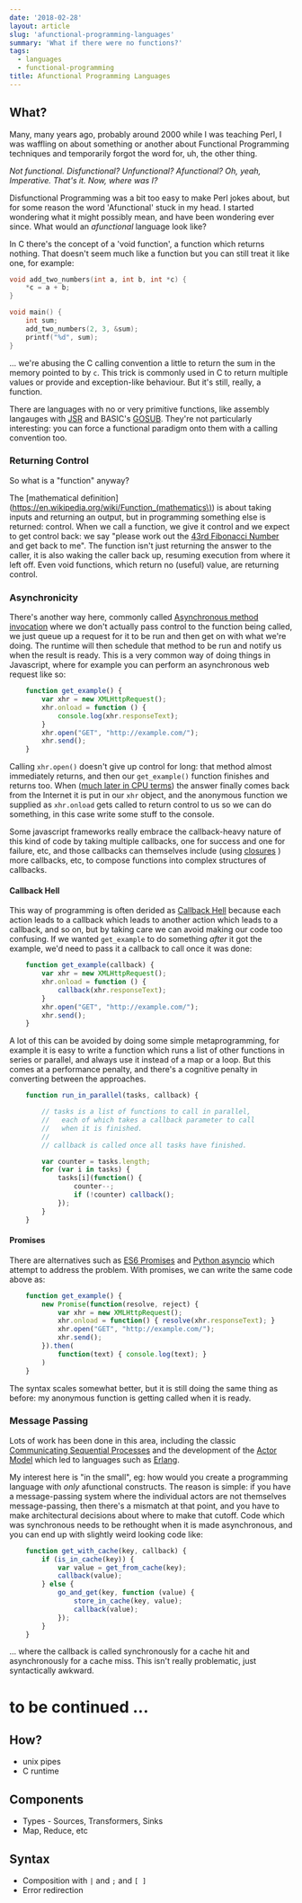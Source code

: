 ```yaml
---
date: '2018-02-28'
layout: article
slug: 'afunctional-programming-languages'
summary: 'What if there were no functions?'
tags:
  - languages
  - functional-programming
title: Afunctional Programming Languages
---
```


## What?

Many, many years ago, probably around 2000 while I was teaching Perl,
I was waffling on about something or another
about Functional Programming techniques and temporarily forgot the word for, uh, the other thing.

*Not functional.  Disfunctional?  Unfunctional?  Afunctional?  Oh, yeah, *Imperative*.  That's it.
Now, where was I?*

Disfunctional Programming was a bit too easy to make Perl jokes about, but for some reason
the word 'Afunctional' stuck in my head.  I started wondering what it might possibly
mean, and have been wondering ever since.  What would an *afunctional* language look like?

In C there's the concept of a 'void function', a function which returns nothing.
That doesn't seem much like a function but you can still treat it like one, for example:

```c
void add_two_numbers(int a, int b, int *c) {
    *c = a + b;
}

void main() {
    int sum;
    add_two_numbers(2, 3, &sum);
    printf("%d", sum);
}
```

... we're abusing the C calling convention a little to return the sum in the memory
pointed to by `c`.  This trick is commonly used in C to return multiple values or provide
and exception-like behaviour.  But it's still, really, a function.

There are languages with no or very primitive functions, like
assembly langauges with [JSR](https://en.wikipedia.org/wiki/Subroutine#Jump_to_subroutine)
and BASIC's [GOSUB](https://en.wikipedia.org/wiki/GOSUB).
They're not particularly interesting: you can force a functional paradigm onto them 
with a calling convention too.


### Returning Control

So what is a "function" anyway?

The
[mathematical definition](https://en.wikipedia.org/wiki/Function_(mathematics\))
is about taking inputs and returning an output, but in programming something else
is returned: control.  When we call a function, we give it control and we expect
to get control back: we say "please work out the
[43rd Fibonacci Number](/art/fibonacci-regex-perversity/) and get back to me".
The function isn't just returning the answer to the caller, it is also waking the
caller back up, resuming execution from where it left off.
Even void functions, which return no (useful) value, are returning control.

### Asynchronicity

There's another way here, commonly called
[Asynchronous method invocation](https://en.wikipedia.org/wiki/Asynchronous_method_invocation)
where we don't actually pass control to the function being called, we just queue up
a request for it to be run and then get on with what we're doing.  The runtime will 
then schedule that method to be run and notify us when the result is ready.  This is 
a very common way of doing things in Javascript, where for example you can perform an
asynchronous web request like so:

```javascript
    function get_example() {
        var xhr = new XMLHttpRequest();
        xhr.onload = function () {
            console.log(xhr.responseText); 
        }
        xhr.open("GET", "http://example.com/");
        xhr.send();
    }
```

Calling `xhr.open()` doesn't give up control for long: that method almost immediately
returns, and then our `get_example()` function finishes and returns too.
When ([much later in CPU terms](https://blog.codinghorror.com/the-infinite-space-between-words/))
the answer finally comes back from the Internet
it is put in our `xhr` object, and the anonymous function we supplied as
`xhr.onload` gets called to return control to us so we can do something,
in this case write some stuff to the console.

Some javascript frameworks really embrace the callback-heavy nature of this kind of
code by taking multiple callbacks, one for success and one for failure, etc, and those
callbacks can themselves include (using
[closures](https://developer.mozilla.org/en-US/docs/Web/JavaScript/Closures)
) more callbacks, etc, to compose functions into complex structures of callbacks.

#### Callback Hell

This way of programming is often derided as [Callback Hell](http://callbackhell.com/)
because each action leads to a callback which leads to another action which leads to a callback,
and so on, but by taking care we can avoid making our code too confusing.  If we wanted
`get_example` to do something *after* it got the example, we'd need to pass it a callback
to call once it was done:

```javascript
    function get_example(callback) {
        var xhr = new XMLHttpRequest();
        xhr.onload = function () {
            callback(xhr.responseText);
        }
        xhr.open("GET", "http://example.com/");
        xhr.send();
    }
```

A lot of this can be avoided by doing some simple metaprogramming, for example it is easy
to write a function which runs a list of other functions in series or parallel, and always
use it instead of a map or a loop.  But this comes at a performance penalty, and there's 
a cognitive penalty in converting between the approaches.

```javascript
    function run_in_parallel(tasks, callback) {

        // tasks is a list of functions to call in parallel,
        //   each of which takes a callback parameter to call
        //   when it is finished.
        //
        // callback is called once all tasks have finished.

        var counter = tasks.length;
        for (var i in tasks) {
            tasks[i](function() {
                counter--;
                if (!counter) callback();
            });
        }
    }
```

#### Promises

There are alternatives such as
[ES6 Promises](https://developer.mozilla.org/en-US/docs/Web/JavaScript/Reference/Global_Objects/Promise) and
[Python asyncio](https://docs.python.org/3/library/asyncio.html#module-asyncio) which 
attempt to address the problem.  With promises, we can write the same code above as:

```javascript
    function get_example() {
        new Promise(function(resolve, reject) {
            var xhr = new XMLHttpRequest();
            xhr.onload = function() { resolve(xhr.responseText); }
            xhr.open("GET", "http://example.com/");
            xhr.send();
        }).then(
            function(text) { console.log(text); }
        )
    }
```

The syntax scales somewhat better, but it is still doing the same thing as before:
my anonymous function is getting called when it is ready.

### Message Passing

Lots of work has been done in this area, including the classic 
[Communicating Sequential Processes](https://en.wikipedia.org/wiki/Communicating_sequential_processes)
and the development of the [Actor Model](https://en.wikipedia.org/wiki/Actor_model)
which led to languages such as [Erlang](https://www.erlang.org/).

My interest here is "in the small", eg: how would you create a programming language 
with *only* afunctional constructs.  The reason is simple: if you have a message-passing
system where the individual actors are not themselves message-passing, then there's a 
mismatch at that point, and you have to make architectural decisions about where to make
that cutoff.  Code which was synchronous needs to be rethought when it is made asynchronous,
and you can end up with slightly weird looking code like:

```javascript
    function get_with_cache(key, callback) {
        if (is_in_cache(key)) {
            var value = get_from_cache(key);
            callback(value);
        } else {
            go_and_get(key, function (value) {
                store_in_cache(key, value);
                callback(value);
            });
        }
    }
```

... where the callback is called synchronously for a cache hit and asynchronously
for a cache miss.  This isn't really problematic, just syntactically awkward.

# to be continued ...


## How?

* unix pipes
* C runtime

## Components

* Types - Sources, Transformers, Sinks
* Map, Reduce, etc

## Syntax

* Composition with `|` and `;` and `[ ]`
* Error redirection

